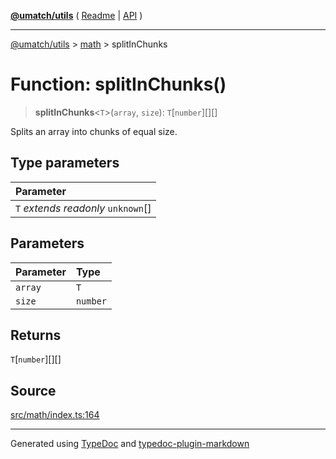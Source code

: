 [**@umatch/utils**](../../README.md) ( [Readme](../../README.md) \| [API](../../API.md) )

---

[@umatch/utils](../../API.md) > [math](../README.md) > splitInChunks

# Function: splitInChunks()

> **splitInChunks**\<`T`\>(`array`, `size`): `T`[`number`][][]

Splits an array into chunks of equal size.

## Type parameters

| Parameter                            |
| :----------------------------------- |
| `T` _extends_ _readonly_ `unknown`[] |

## Parameters

| Parameter | Type     |
| :-------- | :------- |
| `array`   | `T`      |
| `size`    | `number` |

## Returns

`T`[`number`][][]

## Source

[src/math/index.ts:164](https://github.com/umatch-oficial/utils/blob/618b1ef/src/math/index.ts#L164)

---

Generated using [TypeDoc](https://typedoc.org/) and [typedoc-plugin-markdown](https://www.npmjs.com/package/typedoc-plugin-markdown)
